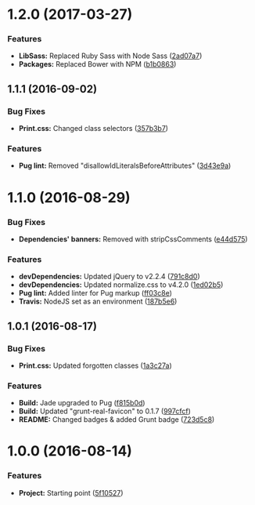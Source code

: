<a name="1.2.0"></a>
# 1.2.0 (2017-03-27)


### Features

* **LibSass:** Replaced Ruby Sass with Node Sass ([2ad07a7](https://github.com/martinmethod/cv/commit/2ad07a7))
* **Packages:** Replaced Bower with NPM ([b1b0863](https://github.com/martinmethod/cv/commit/b1b0863))



<a name="1.1.1"></a>
## 1.1.1 (2016-09-02)


### Bug Fixes

* **Print.css:** Changed class selectors ([357b3b7](https://github.com/martinmethod/cv/commit/357b3b7))


### Features

* **Pug lint:** Removed "disallowIdLiteralsBeforeAttributes" ([3d43e9a](https://github.com/martinmethod/cv/commit/3d43e9a))



<a name="1.1.0"></a>
# 1.1.0 (2016-08-29)


### Bug Fixes

* **Dependencies' banners:** Removed with stripCssComments ([e44d575](https://github.com/martinmethod/cv/commit/e44d575))


### Features

* **devDependencies:** Updated jQuery to v2.2.4 ([791c8d0](https://github.com/martinmethod/cv/commit/791c8d0))
* **devDependencies:** Updated normalize.css to v4.2.0 ([1ed02b5](https://github.com/martinmethod/cv/commit/1ed02b5))
* **Pug lint:** Added linter for Pug markup ([ff03c8e](https://github.com/martinmethod/cv/commit/ff03c8e))
* **Travis:** NodeJS set as an environment ([187b5e6](https://github.com/martinmethod/cv/commit/187b5e6))



<a name="1.0.1"></a>
## 1.0.1 (2016-08-17)


### Bug Fixes

* **Print.css:** Updated forgotten classes ([1a3c27a](https://github.com/martinmethod/cv/commit/1a3c27a))


### Features

* **Build:** Jade upgraded to Pug ([f815b0d](https://github.com/martinmethod/cv/commit/f815b0d))
* **Build:** Updated "grunt-real-favicon" to 0.1.7 ([997cfcf](https://github.com/martinmethod/cv/commit/997cfcf))
* **README:** Changed badges & added Grunt badge ([723d5c8](https://github.com/martinmethod/cv/commit/723d5c8))



<a name="1.0.0"></a>
# 1.0.0 (2016-08-14)


### Features

* **Project:** Starting point ([5f10527](https://github.com/martinmethod/cv/commit/5f10527))



